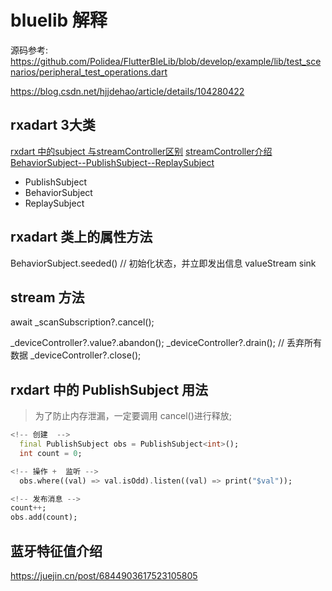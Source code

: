 # bluelib 解释

源码参考: https://github.com/Polidea/FlutterBleLib/blob/develop/example/lib/test_scenarios/peripheral_test_operations.dart


https://blog.csdn.net/hjjdehao/article/details/104280422

## rxadart 3大类

[rxdart 中的subject 与streamController区别](https://blog.csdn.net/hjjdehao/article/details/104280422)
[streamController介绍](https://wizardforcel.gitbooks.io/gsyflutterbook/content/Flutter-11.html)
[BehaviorSubject--PublishSubject--ReplaySubject](https://dltlabs.medium.com/simplifying-subjects-in-rxdart-2ea6fe94495)

* PublishSubject
* BehaviorSubject
* ReplaySubject

## rxadart 类上的属性方法

BehaviorSubject.seeded() // 初始化状态，并立即发出信息
valueStream
sink

## stream 方法

await \_scanSubscription?.cancel();

\_deviceController?.value?.abandon();
\_deviceController?.drain(); // 丢弃所有数据
\_deviceController?.close();

## rxdart 中的 PublishSubject 用法

> 为了防止内存泄漏，一定要调用 cancel()进行释放;

```dart
<!-- 创建  -->
  final PublishSubject obs = PublishSubject<int>();
  int count = 0;

<!-- 操作 +  监听 -->
  obs.where((val) => val.isOdd).listen((val) => print("$val"));

<!-- 发布消息 -->
count++;
obs.add(count);
```

## 蓝牙特征值介绍

https://juejin.cn/post/6844903617523105805
